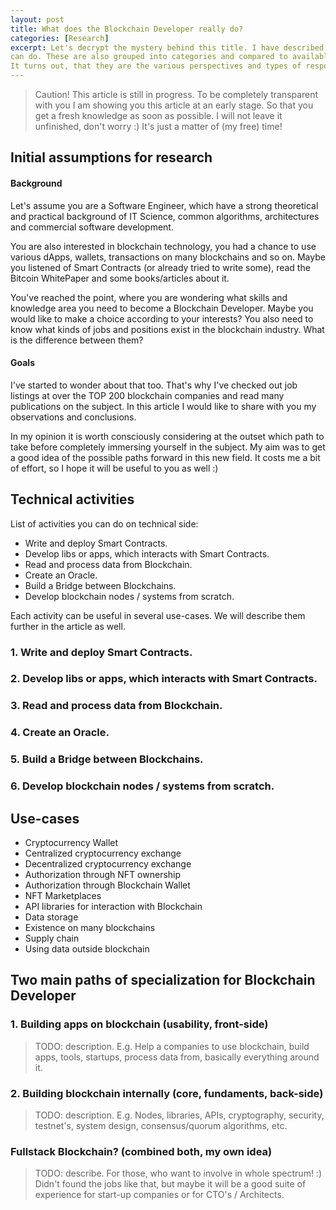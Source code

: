 ```yaml
---
layout: post
title: What does the Blockchain Developer really do?
categories: [Research]
excerpt: Let's decrypt the mystery behind this title. I have described the activities that a Blockchain Developer
can do. These are also grouped into categories and compared to available jobs in the market.
It turns out, that they are the various perspectives and types of responsibilities.
---
```


> Caution! This article is still in progress. To be completely transparent with you I am showing you this article at an early stage.
> So that you get a fresh knowledge as soon as possible. I will not leave it unfinished, don't worry :) It's just a matter of (my free) time!

## Initial assumptions for research

#### Background

Let's assume you are a Software Engineer, which have a strong theoretical and practical background of IT Science, 
common algorithms, architectures and commercial software development.

You are also interested in blockchain technology, you had a chance to use various dApps, wallets,
transactions on many blockchains and so on. Maybe you listened of Smart Contracts (or already tried to write some), 
read the Bitcoin WhitePaper and some books/articles about it. 

You've reached the point, where you are wondering what skills and knowledge area you need
to become a Blockchain Developer. Maybe you would like to make a choice according to your interests?
You also need to know what kinds of jobs and positions exist in the blockchain industry.
What is the difference between them?

#### Goals

I've started to wonder about that too. That's why I've checked out job listings at over the TOP 200
blockchain companies and read many publications on the subject. In this article I would like to share
with you my observations and conclusions. 

In my opinion it is worth consciously considering at the outset which path to take
before completely immersing yourself in the subject. My aim was to get a good idea
of the possible paths forward in this new field. It costs me a bit of effort, 
so I hope it will be useful to you as well :)

## Technical activities

List of activities you can do on technical side:

- Write and deploy Smart Contracts.
- Develop libs or apps, which interacts with Smart Contracts.
- Read and process data from Blockchain.
- Create an Oracle.
- Build a Bridge between Blockchains.
- Develop blockchain nodes / systems from scratch.

Each activity can be useful in several use-cases. 
We will describe them further in the article as well.

### 1. Write and deploy Smart Contracts.
### 2. Develop libs or apps, which interacts with Smart Contracts.
### 3. Read and process data from Blockchain.
### 4. Create an Oracle.
### 5. Build a Bridge between Blockchains.
### 6. Develop blockchain nodes / systems from scratch.

## Use-cases

- Cryptocurrency Wallet
- Centralized cryptocurrency exchange
- Decentralized cryptocurrency exchange
- Authorization through NFT ownership
- Authorization through Blockchain Wallet
- NFT Marketplaces
- API libraries for interaction with Blockchain
- Data storage
- Existence on many blockchains
- Supply chain
- Using data outside blockchain

## Two main paths of specialization for Blockchain Developer

### 1. Building apps on blockchain (usability, front-side)

> TODO: description. E.g. Help a companies to use blockchain, build apps, tools, startups,
> process data from, basically everything around it.

### 2. Building blockchain internally (core, fundaments, back-side)

> TODO: description. E.g. Nodes, libraries, APIs, cryptography, security, testnet's, system design,
> consensus/quorum algorithms, etc.

### Fullstack Blockchain? (combined both, my own idea)

> TODO: describe. For those, who want to involve in whole spectrum! :)
> Didn't found the jobs like that, but maybe it will be a good suite of experience for start-up companies
> or for CTO's / Architects.
